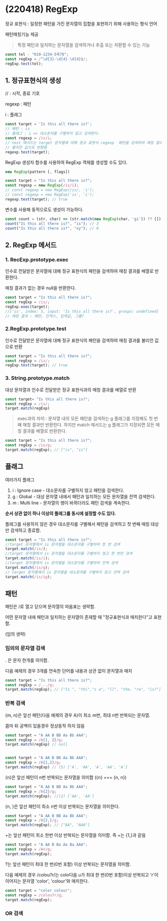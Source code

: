 # (220418) RegExp

정규 표현식 : 일정한 패턴을 가진 문자열의 집합을 표현하기 위해 사용하는 형식 언어

패턴매칭기능 제공

> 특정 패턴과 일치하는 문자열을 검색하거나 추출 또는 치환할 수 있는 기능



```js
const tel - "010-1234-5육78";
const regExp = /^\d{3}-\d{4}-\d{4}$/;
regExp.test(tel);
```

## 1. 정규표현식의 생성

// : 시작, 종료 기호

regexp : 패턴

i : 플래그

```js
const target = 'Is this all there is?';
// 패턴 : is
// 플래그 : i => 대소문자를 구별하지 않고 검색한다.
const regexp = /is/i;
// test 매서드는 target 문자열에 대해 정규 표현식 regexp  패턴을 검색하여 매칭 결과를
// 불리언 값으로 반환함
regexp.test(target);
```



RegExp 생성자 함수를 사용하여 RegExp 객체를 생성할 수도 있다.

```js
new RegExp(pattern [, flags])
```



```js
const target = "Is this all there is?";
const regexp = new RegExp(/is/i);
// const regexp = new RegExp(/is/, 'i');
// const regexp = new RegExp('is', 'i');
regexp.test(target); // true
```

변수를 사용해 동적으로도 생성이 가능하다.

```js
const count = (str, char) => (str.match(new RegExp(char, 'gi')) ?? []).length;
count("Is this all there is?", "is"); // 3 
count("Is this all there is?", "xy"); // 0
```



## 2. RegExp 메서드

### 1. RecExp.prototype.exec

인수로 전달받은 문자열에 대해 정규 표현식의 패턴을 검색하여 매칭 결과를 배열로 반환한다.

매칭 결과가 없는 경우 null을 반환한다.

```js
const target = "Is this all there is?";
const regExp = /is/;
regExp.exec(target);
//['is', index: 5, input: 'Is this all there is?', groups: undefined]
// 매칭 결과 : 패턴, 인덱스, 입력값, 그룹?
```



### 2.RegExp.prototype.test

인수로 전달받은 문자열에 대해 정규 표현식의 패턴을 검색하여 매칭 결과를 불리언 값으로 반환

```js
const target = "Is this all there is?";
const regExp = /is/;
regExp.test(target); // true
```



### 3. String.prototype.match 

대상 문자열과 인수로 전달받은 정규 표현식과의 매칭 결과를 배열로 반환

```js
const target= "Is this all there is?";
const regExp = /is/;
target.match(regExp)
```

> exec과의 차이 : 문자열 내의 모든 패턴을 검색하는 g 플래그를 지정해도 첫 번째 매칭 결과만 반환한다. 하지만 match 메서드는 g 플래그가 지정되면 모든 매칭 결과를 배열로 반환한다.

```js
const target = "Is this all there is?";
const regExp = /is/g;
target.match(regExp); // ["is", "is"]
```

## 플래그

여러가지 플래그

1. i : Ignore case - 대소문자를 구별하지 않고 패턴을 검색한다.
2. g : Global - 대상 문자열 내에서 패턴과 일치하는 모든 문자열을 전역 검색한다.
3. m : Multi line - 문자열의 행이 바뀌더라도 패턴 검색을 계속한다.

**순서 상관 없이 하나 이상의 플래그를 동시에 설정할 수도 있다.**

플래그를 사용하지 않은 경우 대소문자를 구별해서 패턴을 검색하고 첫 번째 매칭 대상만 검색하고 종료함.

```js
const target = "Is this all there is?";
//target 문자열에서 is 문자열을 대소문자를 구별하여 한 번 검색
target.match(/is/);
//target 문자열에서 is 문자열을 대소문자를 구별하지 않고 한 번만 검색
target.match(/is/i);
//target 문자열에서 is 문자열을 대소문자를 구별하여 전역 검색
target.match(/is/g);
// target 문자열에서 is 문자열을 대소문자를 구별하지 않고 전역 검색
target.match(/is/ig);
```



## 패턴

패턴은 /로 열고 닫으며 문자열의 따옴표는 생략함.

어떤 문자열 내에 패턴과 일치하는 문자열이 존재할 때 "정규표현식과 매치한다"고 표현함.



(임의 생략)

### 임의의 문자열 검색

. 은 문자 한개를 의미함.

다음 예제의 경우 3개를 연속한 단어를 내용과 상관 없이 문자열과 매치

```js
const target = "Is this all there is?";
const regExp = /.../g;
target.match(regExp); // ["Is ", "thi","s a", "ll", "the, "re", "is?"]
```



### 반복 검색

{m, n}은 앞선 패턴(다음 예제의 경우 A)이 최소 m번, 최대 n번 반복되는 문자열.

콤마 뒤 공백이 있을경우 정상동작 하지 않음

```js
const target = "A AA B BB Aa Bb AAA";
const regExp = /A{1, 2}/g;
target.match(regExp) // null


const target = "A AA B BB Aa Bb AAA";
const regExp = /A{1,2}/g;
target.match(regExp) // (5) ['A', 'AA', 'A', 'AA', 'A']
```

{n}은 앞선 패턴이 n번 반복되는 문자열을 의미함 ({n} === {n, n})

```js
const target = "A AA B BB Aa Bb AAA";
const regExp = /A{2}/g;
target.match(regExp); //(2) ['AA', 'AA']
```

{n, }은 앞선 패턴이 최소 n번 이상 반복되는 문자열을 의미한다.

```js
const target = "A AA B BB Aa Bb AAA";
const regExp = /A{2,}/g;
target.match(regExp); // ["AA", "AAA"]
```



+는 앞선 패턴이 최소 한번 이상 반복되는 문자열을 의미함. 즉 +는 {1,}과 같음



```js
const target = "A AA B Ba Aa Ba AAA";
const regExp = /A+/g;
target.match(regExp);
```



?는 앞선 패턴이 최대 한 번(0번 포함) 이상 반복되는 문자열을 의미함.

다음 예제의 경우 /colou?r/는 colo다음 u가 최대 한 번(0번 포함)이상 반복되고 'r'이 이어지는 문자열 'color', 'colour'와 매치한다.

```js
const target = "color colour";
const regExp = /colou?r/g;
target.match(regExp);
```



### OR 검색

